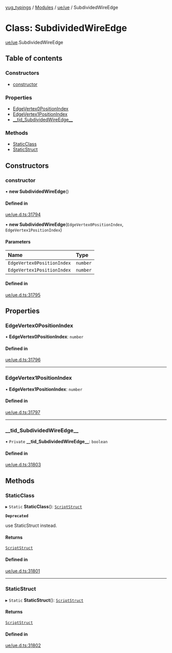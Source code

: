 [yug_typings](../README.md) / [Modules](../modules.md) / [ue/ue](../modules/ue_ue.md) / SubdividedWireEdge

# Class: SubdividedWireEdge

[ue/ue](../modules/ue_ue.md).SubdividedWireEdge

## Table of contents

### Constructors

- [constructor](ue_ue.SubdividedWireEdge.md#constructor)

### Properties

- [EdgeVertex0PositionIndex](ue_ue.SubdividedWireEdge.md#edgevertex0positionindex)
- [EdgeVertex1PositionIndex](ue_ue.SubdividedWireEdge.md#edgevertex1positionindex)
- [\_\_tid\_SubdividedWireEdge\_\_](ue_ue.SubdividedWireEdge.md#__tid_subdividedwireedge__)

### Methods

- [StaticClass](ue_ue.SubdividedWireEdge.md#staticclass)
- [StaticStruct](ue_ue.SubdividedWireEdge.md#staticstruct)

## Constructors

### constructor

• **new SubdividedWireEdge**()

#### Defined in

[ue/ue.d.ts:31794](https://github.com/YugMetaverse/yug_typings/blob/25cad34/ue/ue.d.ts#L31794)

• **new SubdividedWireEdge**(`EdgeVertex0PositionIndex`, `EdgeVertex1PositionIndex`)

#### Parameters

| Name | Type |
| :------ | :------ |
| `EdgeVertex0PositionIndex` | `number` |
| `EdgeVertex1PositionIndex` | `number` |

#### Defined in

[ue/ue.d.ts:31795](https://github.com/YugMetaverse/yug_typings/blob/25cad34/ue/ue.d.ts#L31795)

## Properties

### EdgeVertex0PositionIndex

• **EdgeVertex0PositionIndex**: `number`

#### Defined in

[ue/ue.d.ts:31796](https://github.com/YugMetaverse/yug_typings/blob/25cad34/ue/ue.d.ts#L31796)

___

### EdgeVertex1PositionIndex

• **EdgeVertex1PositionIndex**: `number`

#### Defined in

[ue/ue.d.ts:31797](https://github.com/YugMetaverse/yug_typings/blob/25cad34/ue/ue.d.ts#L31797)

___

### \_\_tid\_SubdividedWireEdge\_\_

• `Private` **\_\_tid\_SubdividedWireEdge\_\_**: `boolean`

#### Defined in

[ue/ue.d.ts:31803](https://github.com/YugMetaverse/yug_typings/blob/25cad34/ue/ue.d.ts#L31803)

## Methods

### StaticClass

▸ `Static` **StaticClass**(): [`ScriptStruct`](ue_ue.ScriptStruct.md)

**`Deprecated`**

use StaticStruct instead.

#### Returns

[`ScriptStruct`](ue_ue.ScriptStruct.md)

#### Defined in

[ue/ue.d.ts:31801](https://github.com/YugMetaverse/yug_typings/blob/25cad34/ue/ue.d.ts#L31801)

___

### StaticStruct

▸ `Static` **StaticStruct**(): [`ScriptStruct`](ue_ue.ScriptStruct.md)

#### Returns

[`ScriptStruct`](ue_ue.ScriptStruct.md)

#### Defined in

[ue/ue.d.ts:31802](https://github.com/YugMetaverse/yug_typings/blob/25cad34/ue/ue.d.ts#L31802)
